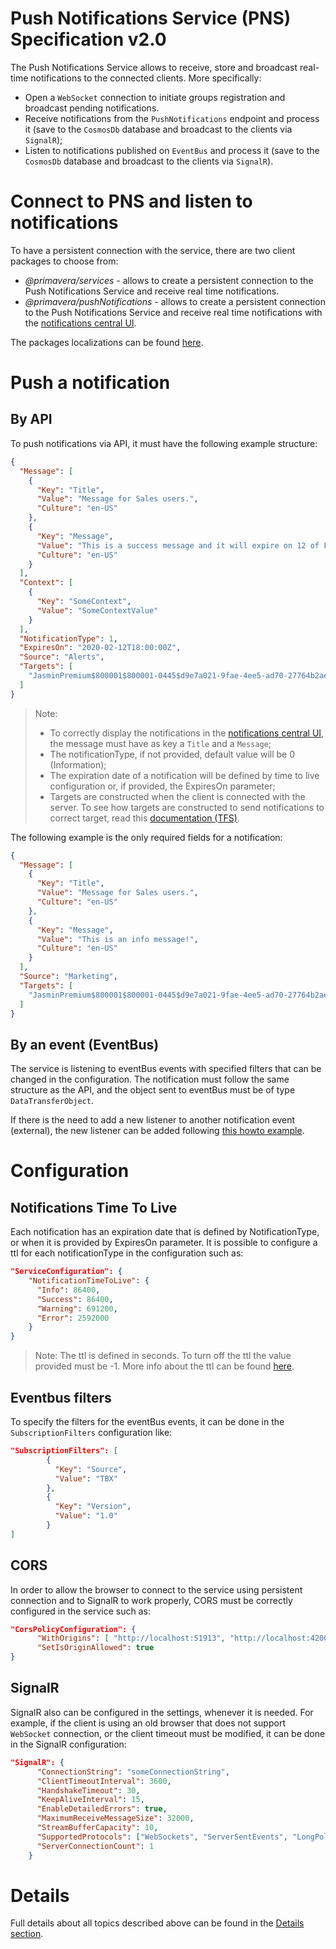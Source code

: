 # Push Notifications Service (PNS) Specification v2.0

The Push Notifications Service allows to receive, store and broadcast real-time notifications to the connected clients. More specifically:

* Open a ```WebSocket``` connection to initiate groups registration and broadcast pending notifications.
* Receive notifications from the ```PushNotifications``` endpoint and process it (save to the ```CosmosDb``` database and broadcast to the clients via ```SignalR```);
* Listen to notifications published on ```EventBus``` and process it (save to the ```CosmosDb``` database and broadcast to the clients via ```SignalR```).

# Connect to PNS and listen to notifications

To have a persistent connection with the service, there are two client packages to choose from:

* _@primavera/services_ - allows to create a persistent connection to the Push Notifications Service and receive real time notifications.
* _@primavera/pushNotifications_ - allows to create a persistent connection to the Push Notifications Service and receive real time notifications with the [notifications central UI](_assets/notifications_v3.png).

The packages localizations can be found [here](_details/pns-spec-2.0-details.md#How-to-establish-a-persistent-connection-and-listen-notifications-without-the-Notifications-Central-UI).

# Push a notification

## By API

To push notifications via API, it must have the following example structure:

```json
{
  "Message": [
    {
      "Key": "Title",
      "Value": "Message for Sales users.",
      "Culture": "en-US"
    },
    {
      "Key": "Message",
      "Value": "This is a success message and it will expire on 12 of February at 6:00PM!",
      "Culture": "en-US"
    }
  ],
  "Context": [
    {
      "Key": "SomeContext",
      "Value": "SomeContextValue"
    }
  ],
  "NotificationType": 1,
  "ExpiresOn": "2020-02-12T18:00:00Z",
  "Source": "Alerts",
  "Targets": [
    "JasminPremium$800001$800001-0445$d9e7a021-9fae-4ee5-ad70-27764b2ae923"
  ]
}
```

<!-- markdown-link-check-disable -->
> Note: 
> * To correctly display the notifications in the [notifications central UI](_assets/notifications_v3.png), the message must have as key a ```Title``` and a ```Message```;
> * The notificationType, if not provided, default value will be 0 (Information);
> * The expiration date of a notification will be defined by time to live configuration or, if provided, the ExpiresOn parameter;
> * Targets are constructed when the client is connected with the server. To see how targets are constructed to send notifications to correct target, read this [documentation (TFS)](https://tfs.primaverabss.com/tfs/P.TEC.Elevation/Lithium/_versionControl?path=%24%2FLithium%2FMicroservices%2FCommon%2Fpns%2Fmainline%2Fserver%2Freadme.md&version=T&_a=preview).
<!-- markdown-link-check-enable -->

The following example is the only required fields for a notification:

```json
{
  "Message": [
    {
      "Key": "Title",
      "Value": "Message for Sales users.",
      "Culture": "en-US"
    },
    {
      "Key": "Message",
      "Value": "This is an info message!",
      "Culture": "en-US"
    }
  ],
  "Source": "Marketing",
  "Targets": [
    "JasminPremium$800001$800001-0445$d9e7a021-9fae-4ee5-ad70-27764b2ae923"
  ]
}
```

## By an event (EventBus)

The service is listening to eventBus events with specified filters that can be changed in the configuration. The notification must follow the same structure as the API, and the object sent to eventBus must be of type ```DataTransferObject```.

If there is the need to add a new listener to another notification event (external), the new listener can be added following [this howto example](../../../howto/howto-subscribe-events-from-eventbus.md#getting-started).

# Configuration

## Notifications Time To Live

Each notification has an expiration date that is defined by NotificationType, or when it is provided by ExpiresOn parameter. It is possible to configure a ttl for each notificationType in the configuration such as:

```json
"ServiceConfiguration": {
    "NotificationTimeToLive": {
      "Info": 86400,
      "Success": 86400,
      "Warning": 691200,
      "Error": 2592000
    }
}
```

> Note: The ttl is defined in seconds. To turn off the ttl the value provided must be -1. More info about the ttl can be found [here](_details/pns-spec-2.0-details.md#NotificationType).

## Eventbus filters

To specify the filters for the eventBus events, it can be done in the ```SubscriptionFilters``` configuration like:

```json
"SubscriptionFilters": [
        {
          "Key": "Source",
          "Value": "TBX"
        },
        {
          "Key": "Version",
          "Value": "1.0"
        }
]
```

## CORS

In order to allow the browser to connect to the service using persistent connection and to SignalR to work properly, CORS must be correctly configured in the service such as:

```json
"CorsPolicyConfiguration": {
      "WithOrigins": [ "http://localhost:51913", "http://localhost:4200" ],
      "SetIsOriginAllowed": true
}
```

## SignalR

SignalR also can be configured in the settings, whenever it is needed. For example, if the client is using an old browser that does not support ```WebSocket``` connection, or the client timeout must be modified, it can be done in the SignalR configuration:

```json
"SignalR": {
      "ConnectionString": "someConnectionString",
      "ClientTimeoutInterval": 3600,
      "HandshakeTimeout": 30,
      "KeepAliveInterval": 15,
      "EnableDetailedErrors": true,
      "MaximumReceiveMessageSize": 32000,
      "StreamBufferCapacity": 10,
      "SupportedProtocols": ["WebSockets", "ServerSentEvents", "LongPolling", "ForeverFrame"],
      "ServerConnectionCount": 1
    }
```

# Details

Full details about all topics described above can be found in the [Details section](_details/pns-spec-2.0-details.md#Technologies-used).